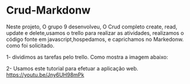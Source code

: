 # Crud-Markdonw

Neste projeto, O grupo 9 desenvolveu, O Crud completo create, read, update e delete,usamos o trello para realizar as atividades, realizamos o código fonte em javascript,hospedamos, e caprichamos no Markedonw. como foi solicitado.


1- dividimos as tarefas pelo trello. Como mostra a imagem abaixo:










2- Usamos este tutorial para efetuar a aplicação web. https://youtu.be/Jny6UH98mPk







